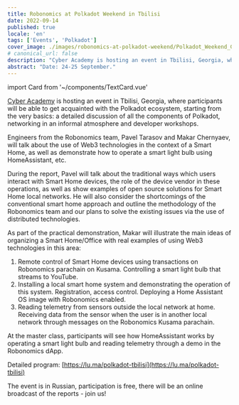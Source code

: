 ```yaml
---
title: Robonomics at Polkadot Weekend in Tbilisi
date: 2022-09-14
published: true
locale: 'en'
tags: ['Events', 'Polkadot']
cover_image: ./images/robonomics-at-polkadot-weekend/Polkadot_Weekend_Georgia.jpg
# canonical_url: false
description: "Cyber Academy is hosting an event in Tbilisi, Georgia, where participants will be able to get acquainted with the Polkadot ecosystem, starting from the very basics: a detailed discussion of all the components of Polkadot, networking in an informal atmosphere and developer workshops."
abstract: "Date: 24-25 September."
---
```

import Card from '~/components/TextCard.vue'

[Cyber Academy](https://cyberacademy.dev/) is hosting an event in Tbilisi, Georgia, where participants will be able to get acquainted with the Polkadot ecosystem, starting from the very basics: a detailed discussion of all the components of Polkadot, networking in an informal atmosphere and developer workshops.

Engineers from the Robonomics team, Pavel Tarasov and Makar Chernyaev, will talk about the use of Web3 technologies in the context of a Smart Home, as well as demonstrate how to operate a smart light bulb using HomeAssistant, etc.

During the report, Pavel will talk about the traditional ways which users interact with Smart Home devices, the role of the device vendor in these operations, as well as show examples of open source solutions for Smart Home local networks. He will also consider the shortcomings of the conventional smart home approach and outline the methodology of the Robonomics team and our plans to solve the existing issues via the use of distributed technologies.

As part of the practical demonstration, Makar will illustrate the main ideas of organizing a Smart Home/Office with real examples of using Web3 technologies in this area:


1. Remote control of Smart Home devices using transactions on Robonomics parachain on Kusama. Controlling a smart light bulb that streams to YouTube.
2. Installing a local smart home system and demonstrating the operation of this system. Registration, access control. Deploying a Home Assistant OS image with Robonomics enabled.
3. Reading telemetry from sensors outside the local network at home. Receiving data from the sensor when the user is in another local network through messages on the Robonomics Kusama parachain.

At the master class, participants will see how HomeAssistant works by operating a smart light bulb and reading telemetry through a demo in the Robonomics dApp.

Detailed program: [https://lu.ma/polkadot-tbilisi](https://lu.ma/polkadot-tbilisi)

The event is in Russian, participation is free, there will be an online broadcast of the reports - join us!

